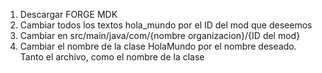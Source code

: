1. Descargar FORGE MDK
2. Cambiar todos los textos hola_mundo por el ID del mod que deseemos
3. Cambiar en src/main/java/com/{nombre organizacion}/{ID del mod}
4. Cambiar el nombre de la clase HolaMundo por el nombre deseado. Tanto el archivo, como el nombre de la clase